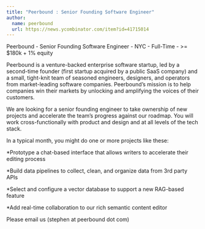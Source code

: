 ```yaml
---
title: "Peerbound : Senior Founding Software Engineer"
author:
  name: peerbound
  url: https://news.ycombinator.com/item?id=41715014
---
```

Peerbound - Senior Founding Software Engineer - NYC - Full-Time - &gt;= $180k + 1% equity

Peerbound is a venture-backed enterprise software startup, led by a second-time founder (first startup acquired by a public SaaS company) and a small, tight-knit team of seasoned engineers, designers, and operators from market-leading software companies. Peerbound’s mission is to help companies win their markets by unlocking and amplifying the voices of their customers.

We are looking for a senior founding engineer to take ownership of new projects and accelerate the team’s progress against our roadmap. You will work cross-functionally with product and design and at all levels of the tech stack.

In a typical month, you might do one or more projects like these:

*Prototype a chat-based interface that allows writers to accelerate their editing process

*Build data pipelines to collect, clean, and organize data from 3rd party APIs

*Select and configure a vector database to support a new RAG-based feature

*Add real-time collaboration to our rich semantic content editor

Please email us (stephen at peerbound dot com)
<JobApplication />
